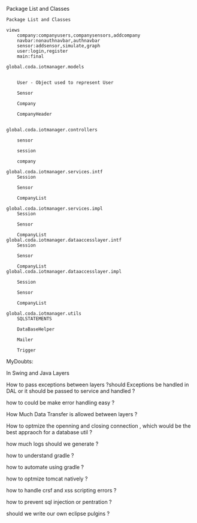 
Package List and Classes

	Package List and Classes

	views
		company:companyusers,companysensors,addcompany
		navbar:nonauthnavbar,authnavbar
		sensor:addsensor,simulate,graph
		user:login,register
		main:final

	global.coda.iotmanager.models
		
		
		User - Object used to represent User

		Sensor

		Company

		CompanyHeader


	global.coda.iotmanager.controllers

		sensor

		session

		company

	global.coda.iotmanager.services.intf
		Session

		Sensor

		CompanyList

	global.coda.iotmanager.services.impl
		Session

		Sensor

		CompanyList
	global.coda.iotmanager.dataaccesslayer.intf
		Session

		Sensor

		CompanyList
	global.coda.iotmanager.dataaccesslayer.impl

		Session

		Sensor

		CompanyList

	global.coda.iotmanager.utils
		SQLSTATEMENTS

		DataBaseHelper
		
		Mailer

		Trigger
		




MyDoubts:

In Swing and Java Layers

How to pass exceptions between layers ?should Exceptions be handled in DAL or it should be passed to service and handled ?

how to could be make error handling easy ?

How Much Data Transfer is allowed between layers ?

How to optmize the openning and closing connection , which would be the best appraoch for a database util ?

how much logs should we generate ?


how to understand gradle ?

how to automate using gradle ?

how to optmize tomcat natively ?

how to handle crsf and xss scripting errors ?

how to prevent sql injection or pentration ?


should we write our own eclipse pulgins ?


